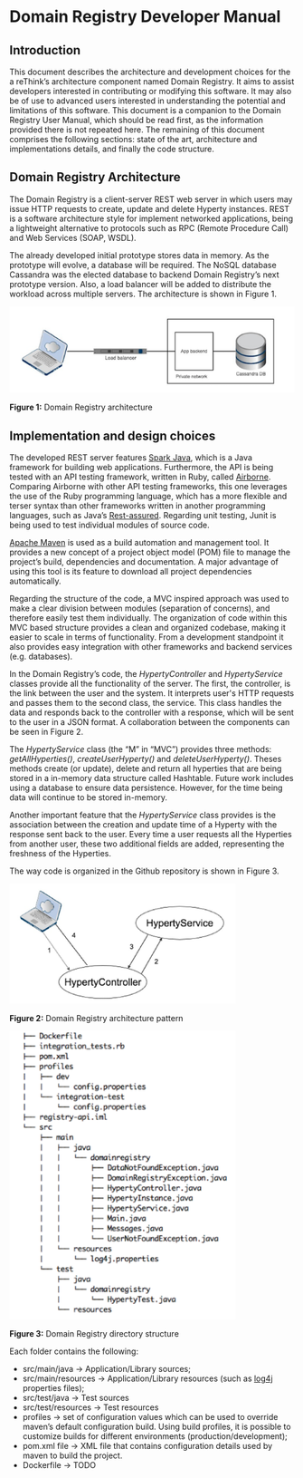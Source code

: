 # Domain Registry Developer Manual

## Introduction 

This document describes the architecture and development choices for the a reThink’s architecture component named Domain Registry. It aims to assist developers interested in contributing or modifying this software. It may also be of use to advanced users interested in understanding the potential and limitations of this software.
This document is a companion to the Domain Registry User Manual, which should be read first, as the information provided there is not repeated here.
The remaining of this document comprises the following sections: state of the art, architecture and implementations details, and finally the code structure.

## Domain Registry Architecture

The Domain Registry is a client-server REST web server in which users may issue HTTP requests to create, update and delete Hyperty instances. REST is a software architecture style for implement networked applications, being a l​ightweight alternative to protocols such as RPC (Remote Procedure Call) and Web Services (SOAP, WSDL).

The already developed initial prototype stores data in memory. As the prototype will evolve, a database will be required. The NoSQL database Cassandra was the elected database to backend Domain Registry’s next prototype version. Also, a load balancer will be added to distribute the workload a​cross multiple servers. The architecture is shown in Figure 1.

![Domain Registry Architecture](architecture.png)

 **Figure 1:** Domain Registry architecture 

## Implementation and design choices

The developed REST server features [Spark Java](http://sparkjava.com), which is a Java framework for building web applications. Furthermore, the API is being tested with an API testing framework, written in Ruby, called [Airborne](https://github.com/brooklynDev/airborne). Comparing Airborne with other API testing frameworks, this one leverages the use of the Ruby programming language, which has a m​ore flexible and terser syntax than other frameworks written in another programming languages, such as Java’s [Rest-assured](https://github.com/jayway/rest-assured). Regarding unit testing, Junit is being used to test individual modules of source code.

[Apache Maven](https://maven.apache.org) is used as a build automation and management tool. It provides a
new concept of a project object model (POM) file to manage the project’s build, dependencies and documentation. A major advantage of using this tool is its feature to download all project dependencies automatically.

Regarding the structure of the code, a MVC inspired approach was used to make a clear division between modules (separation of concerns), and therefore easily test them individually. The organization of code within this MVC based structure provides a clean and organized codebase, making it easier to scale in terms of functionality. From a development standpoint it also provides easy integration with other frameworks and backend services (e.g. databases).

In the Domain Registry’s code, the _HypertyController_ and _HypertyService_ classes provide all the functionality of the server. The first, the controller, is the link between the user and the system. It interprets user's HTTP requests and passes them to the second class, the service. This class handles the data and responds back to the controller with a response, which will be sent to the user in a JSON format. A collaboration between the components can be seen in Figure 2.

The _HypertyService_ class (the “M” in “MVC”) provides three methods: _getAllHyperties()_, _createUserHyperty()_ and _deleteUserHyperty()_. Theses methods create (or update), delete and return all hyperties that are being stored in a in-memory data structure called Hashtable. Future work includes using a database to ensure data persistence. However, for the time being data will continue to be stored in-memory.

Another important feature that the _HypertyService_ class provides is the association between the creation and update time of a Hyperty with the response sent back to the user. Every time a user requests all the Hyperties from another user, these two additional fields are added, representing the freshness of the Hyperties.

The way code is organized in the Github repository is shown in Figure 3.

<img src="architecture_pattern.png" width="400"> 

**Figure 2:** Domain Registry architecture pattern
 
<img src="source_code_tree.png" width="400">

**Figure 3:** Domain Registry directory structure

Each folder contains the following:

* src/main/java -> Application/Library sources;
* src/main/resources -> Application/Library resources (such as [log4j](http://logging.apache.org/log4j/2.x)
properties files);
* src/test/java -> Test sources
* src/test/resources -> Test resources
* profiles -> set of configuration values which can be used to override maven’s
default configuration build. Using build profiles, it is possible to customize
builds for different environments (production/development);
* pom.xml file -> XML file that contains configuration details used by maven to
build the project.
* Dockerfile -> TODO


